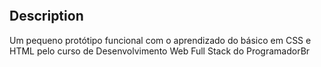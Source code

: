 <p align="center">
    <img width="460" height"300" src"![gifzinho](https://user-images.githubusercontent.com/87228787/171301871-6646c2be-7f5a-4c0a-b302-78e5f344b079.gif)">
</p>

## Description
Um pequeno protótipo funcional com o aprendizado do básico em CSS e HTML pelo curso de Desenvolvimento Web Full Stack do ProgramadorBr
